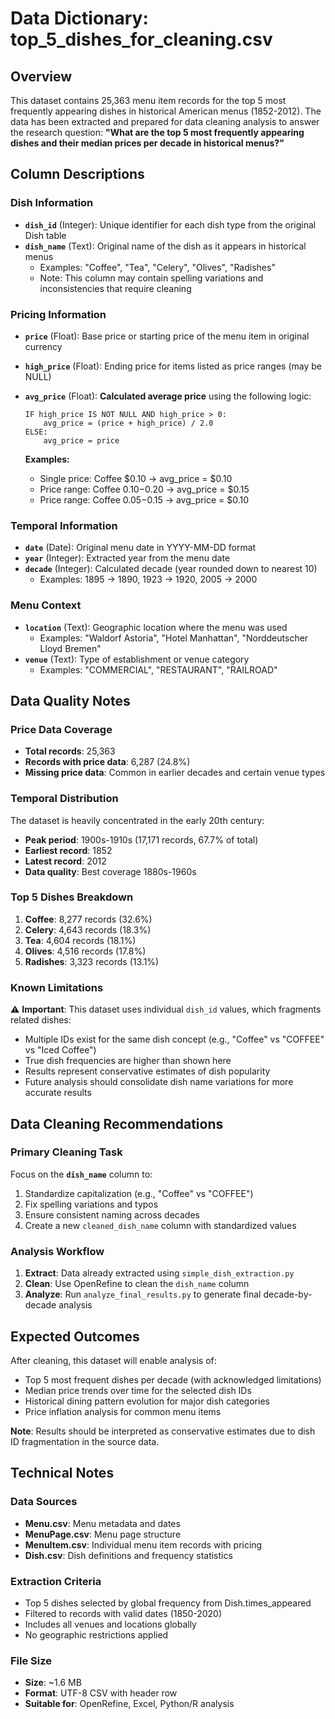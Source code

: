 # Data Dictionary: top_5_dishes_for_cleaning.csv

## Overview
This dataset contains 25,363 menu item records for the top 5 most frequently appearing dishes in historical American menus (1852-2012). The data has been extracted and prepared for data cleaning analysis to answer the research question: **"What are the top 5 most frequently appearing dishes and their median prices per decade in historical menus?"**

## Column Descriptions

### Dish Information
- **`dish_id`** (Integer): Unique identifier for each dish type from the original Dish table
- **`dish_name`** (Text): Original name of the dish as it appears in historical menus
  - Examples: "Coffee", "Tea", "Celery", "Olives", "Radishes"
  - Note: This column may contain spelling variations and inconsistencies that require cleaning

### Pricing Information
- **`price`** (Float): Base price or starting price of the menu item in original currency
- **`high_price`** (Float): Ending price for items listed as price ranges (may be NULL)
- **`avg_price`** (Float): **Calculated average price** using the following logic:
  ```
  IF high_price IS NOT NULL AND high_price > 0:
      avg_price = (price + high_price) / 2.0
  ELSE:
      avg_price = price
  ```
  
  **Examples:**
  - Single price: Coffee $0.10 → avg_price = $0.10
  - Price range: Coffee $0.10-$0.20 → avg_price = $0.15
  - Price range: Coffee $0.05-$0.15 → avg_price = $0.10

### Temporal Information
- **`date`** (Date): Original menu date in YYYY-MM-DD format
- **`year`** (Integer): Extracted year from the menu date
- **`decade`** (Integer): Calculated decade (year rounded down to nearest 10)
  - Examples: 1895 → 1890, 1923 → 1920, 2005 → 2000

### Menu Context
- **`location`** (Text): Geographic location where the menu was used
  - Examples: "Waldorf Astoria", "Hotel Manhattan", "Norddeutscher Lloyd Bremen"
- **`venue`** (Text): Type of establishment or venue category
  - Examples: "COMMERCIAL", "RESTAURANT", "RAILROAD"

## Data Quality Notes

### Price Data Coverage
- **Total records**: 25,363
- **Records with price data**: 6,287 (24.8%)
- **Missing price data**: Common in earlier decades and certain venue types

### Temporal Distribution 
The dataset is heavily concentrated in the early 20th century:
- **Peak period**: 1900s-1910s (17,171 records, 67.7% of total)
- **Earliest record**: 1852
- **Latest record**: 2012
- **Data quality**: Best coverage 1880s-1960s

### Top 5 Dishes Breakdown
1. **Coffee**: 8,277 records (32.6%)
2. **Celery**: 4,643 records (18.3%)
3. **Tea**: 4,604 records (18.1%)
4. **Olives**: 4,516 records (17.8%)
5. **Radishes**: 3,323 records (13.1%)

### Known Limitations
⚠️ **Important**: This dataset uses individual `dish_id` values, which fragments related dishes:
- Multiple IDs exist for the same dish concept (e.g., "Coffee" vs "COFFEE" vs "Iced Coffee")
- True dish frequencies are higher than shown here
- Results represent conservative estimates of dish popularity
- Future analysis should consolidate dish name variations for more accurate results

## Data Cleaning Recommendations

### Primary Cleaning Task
Focus on the **`dish_name`** column to:
1. Standardize capitalization (e.g., "Coffee" vs "COFFEE")
2. Fix spelling variations and typos
3. Ensure consistent naming across decades
4. Create a new `cleaned_dish_name` column with standardized values

### Analysis Workflow
1. **Extract**: Data already extracted using `simple_dish_extraction.py`
2. **Clean**: Use OpenRefine to clean the `dish_name` column
3. **Analyze**: Run `analyze_final_results.py` to generate final decade-by-decade analysis

## Expected Outcomes

After cleaning, this dataset will enable analysis of:
- Top 5 most frequent dishes per decade (with acknowledged limitations)
- Median price trends over time for the selected dish IDs
- Historical dining pattern evolution for major dish categories
- Price inflation analysis for common menu items

**Note**: Results should be interpreted as conservative estimates due to dish ID fragmentation in the source data.

## Technical Notes

### Data Sources
- **Menu.csv**: Menu metadata and dates
- **MenuPage.csv**: Menu page structure
- **MenuItem.csv**: Individual menu item records with pricing
- **Dish.csv**: Dish definitions and frequency statistics

### Extraction Criteria
- Top 5 dishes selected by global frequency from Dish.times_appeared
- Filtered to records with valid dates (1850-2020)
- Includes all venues and locations globally
- No geographic restrictions applied

### File Size
- **Size**: ~1.6 MB
- **Format**: UTF-8 CSV with header row
- **Suitable for**: OpenRefine, Excel, Python/R analysis
